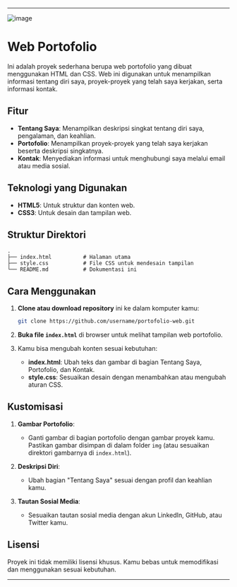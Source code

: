 
---

![image](https://github.com/user-attachments/assets/e0371e16-2ac9-4167-b4aa-dc668aeff88a)


# Web Portofolio

Ini adalah proyek sederhana berupa web portofolio yang dibuat menggunakan HTML dan CSS. Web ini digunakan untuk menampilkan informasi tentang diri saya, proyek-proyek yang telah saya kerjakan, serta informasi kontak.

## Fitur

- **Tentang Saya**: Menampilkan deskripsi singkat tentang diri saya, pengalaman, dan keahlian.
- **Portofolio**: Menampilkan proyek-proyek yang telah saya kerjakan beserta deskripsi singkatnya.
- **Kontak**: Menyediakan informasi untuk menghubungi saya melalui email atau media sosial.

## Teknologi yang Digunakan

- **HTML5**: Untuk struktur dan konten web.
- **CSS3**: Untuk desain dan tampilan web.

## Struktur Direktori

```
.
├── index.html          # Halaman utama
├── style.css           # File CSS untuk mendesain tampilan
└── README.md           # Dokumentasi ini
```

## Cara Menggunakan

1. **Clone atau download repository** ini ke dalam komputer kamu:

   ```bash
   git clone https://github.com/username/portofolio-web.git
   ```

2. **Buka file `index.html`** di browser untuk melihat tampilan web portofolio.

3. Kamu bisa mengubah konten sesuai kebutuhan:
   - **index.html**: Ubah teks dan gambar di bagian Tentang Saya, Portofolio, dan Kontak.
   - **style.css**: Sesuaikan desain dengan menambahkan atau mengubah aturan CSS.

## Kustomisasi

1. **Gambar Portofolio**:
   - Ganti gambar di bagian portofolio dengan gambar proyek kamu. Pastikan gambar disimpan di dalam folder `img` (atau sesuaikan direktori gambarnya di `index.html`).

2. **Deskripsi Diri**:
   - Ubah bagian "Tentang Saya" sesuai dengan profil dan keahlian kamu.

3. **Tautan Sosial Media**:
   - Sesuaikan tautan sosial media dengan akun LinkedIn, GitHub, atau Twitter kamu.

## Lisensi

Proyek ini tidak memiliki lisensi khusus. Kamu bebas untuk memodifikasi dan menggunakan sesuai kebutuhan.

---
